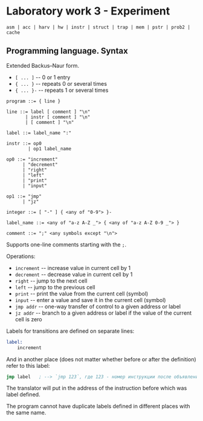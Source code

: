 # Laboratory work 3 - Experiment
`asm | acc | harv | hw | instr | struct | trap | mem | pstr | prob2 | cache`

## Programming language. Syntax
Extended Backus–Naur form.

- `[ ... ]` -- 0 or 1 entry
- `{ ... }` -- repeats 0 or several times
- `{ ... }-` -- repeats 1 or several times

``` ebnf
program ::= { line }

line ::= label [ comment ] "\n"
       | instr [ comment ] "\n"
       | [ comment ] "\n"

label ::= label_name ":"

instr ::= op0
        | op1 label_name

op0 ::= "increment"
      | "decrement"
      | "right"
      | "left"
      | "print"
      | "input"

op1 ::= "jmp"
      | "jz"

integer ::= [ "-" ] { <any of "0-9"> }-

label_name ::= <any of "a-z A-Z _"> { <any of "a-z A-Z 0-9 _"> }

comment ::= ";" <any symbols except "\n">
```

Supports one-line comments starting with the `;`.

Operations:

- `increment` -- increase value in current cell by 1
- `decrement` -- decrease value in current cell by 1
- `right` -- jump to the next cell
- `left` -- jump to the previous cell
- `print` -- print the value from the current cell (symbol)
- `input` -- enter a value and save it in the current cell (symbol)
- `jmp addr` -- one-way transfer of control to a given address or label
- `jz addr` -- branch to a given address or label if the value of the current cell is zero

Labels for transitions are defined on separate lines:

``` asm
label: 
    increment
```

And in another place (does not matter whether before or after the definition) refer to this label:

``` asm
jmp label   ; --> `jmp 123`, где 123 - номер инструкции после объявления метки
```

The translator will put in the address of the instruction before which was label defined.

The program cannot have duplicate labels defined in different places with the same name.

